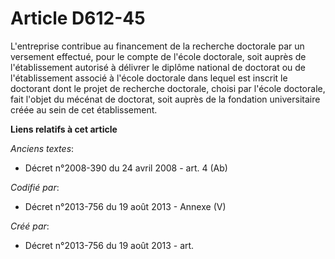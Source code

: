 # Article D612-45

L'entreprise contribue au financement de la recherche doctorale par un versement effectué, pour le compte de l'école
doctorale, soit auprès de l'établissement autorisé à délivrer le diplôme national de doctorat ou de l'établissement associé à
l'école doctorale dans lequel est inscrit le doctorant dont le projet de recherche doctorale, choisi par l'école doctorale,
fait l'objet du mécénat de doctorat, soit auprès de la fondation universitaire créée au sein de cet établissement.

**Liens relatifs à cet article**

_Anciens textes_:

  - Décret n°2008-390 du 24 avril 2008 - art. 4 (Ab)

_Codifié par_:

  - Décret n°2013-756 du 19 août 2013 -  Annexe (V)

_Créé par_:

  - Décret n°2013-756 du 19 août 2013 - art.

